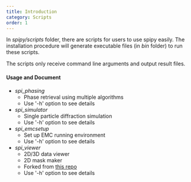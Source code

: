 ```yaml
---
title: Introduction
category: Scripts
order: 1
---
```


In *spipy/scripts* folder, there are scripts for users to use spipy easily. The installation procedure will generate executable files (in *bin* folder) to run these scripts.

The scripts only receive command line arguments and output result files.

#### Usage and Document

- *spi_phasing*
	- Phase retrieval using multiple algorithms
	- Use '-h' option to see details 
- *spi_simulator*
	- Single particle diffraction simulation
	- Use '-h' option to see details
- *spi_emcsetup*
	- Set up EMC running environment
	- Use '-h' option to see details
- *spi_viewer*
	- 2D/3D data viewer
	- 2D mask maker
	- Forked from [this repo](https://github.com/LiuLab-CSRC/DataViewer)
	- Use '-h' option to see details